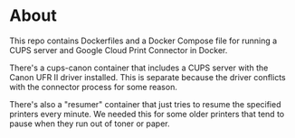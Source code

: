 # About

This repo contains Dockerfiles and a Docker Compose file for running a CUPS server and Google Cloud Print Connector in Docker.

There's a cups-canon container that includes a CUPS server with the Canon UFR II driver installed. This is separate because the driver conflicts with the connector process for some reason.

There's also a "resumer" container that just tries to resume the specified printers every minute. We needed this for some older printers that tend to pause when they run out of toner or paper.
